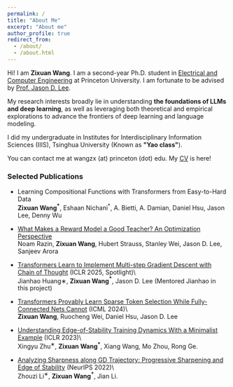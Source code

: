 ```yaml
---
permalink: /
title: "About Me"
excerpt: "About me"
author_profile: true
redirect_from: 
  - /about/
  - /about.html
---
```


Hi! I am **Zixuan Wang**. I am a second-year Ph.D. student in <a href="https://ece.princeton.edu/">Electrical and Computer Engineering</a> at Princeton University. I am fortunate to be advised by <a href="https://jasondlee88.github.io/">Prof. Jason D. Lee</a>.

My research interests broadly lie in understanding **the foundations of LLMs and deep learning**, as well as leveraging
both theoretical and empirical explorations to advance the frontiers of deep learning and language modeling.

I did my undergraduate in Institutes for Interdisciplinary Information Sciences (IIIS), Tsinghua University (Known as **"Yao class"**).

You can contact me at wangzx (at) princeton (dot) edu. My <a href="https://drive.google.com/file/d/1rqGAPJGkswxo4RWdz4DN4GxnNItJiIE4/view?usp=sharing">CV</a> is here!

### Selected Publications

- Learning Compositional Functions with Transformers from Easy-to-Hard Data\
    **Zixuan Wang$^*$**, Eshaan Nichani$^*$, A. Bietti, A. Damian, Daniel Hsu, Jason Lee, Denny Wu

- <a href="https://arxiv.org/abs/2503.15477">What Makes a Reward Model a Good Teacher? An Optimization Perspective</a>\
    Noam Razin, **Zixuan Wang**, Hubert Strauss, Stanley Wei, Jason D. Lee, Sanjeev Arora

- <a href="https://arxiv.org/abs/2502.21212">Transformers Learn to Implement Multi-step Gradient Descent with Chain of Thought</a> (ICLR 2025, Spotlight)\  
    Jianhao Huang∗, **Zixuan Wang$^*$**, Jason D. Lee (Mentored Jianhao in this project)

- <a href="https://arxiv.org/abs/2406.06893">Transformers Provably Learn Sparse Token Selection While Fully-Connected Nets Cannot</a> (ICML 2024)\  
    **Zixuan Wang**, Ruocheng Wei, Daniel Hsu, Jason D. Lee

- <a href="https://arxiv.org/abs/2210.03294">Understanding Edge-of-Stability Training Dynamics With a Minimalist Example</a> (ICLR 2023)\  
    Xingyu Zhu$^∗$, **Zixuan Wang$^*$**, Xiang Wang, Mo Zhou, Rong Ge.

- <a href="https://arxiv.org/abs/2207.12678">Analyzing Sharpness along GD Trajectory: Progressive Sharpening and Edge of Stability</a> (NeurIPS 2022)\  
    Zhouzi Li$^∗$, **Zixuan Wang$^*$**, Jian Li.
